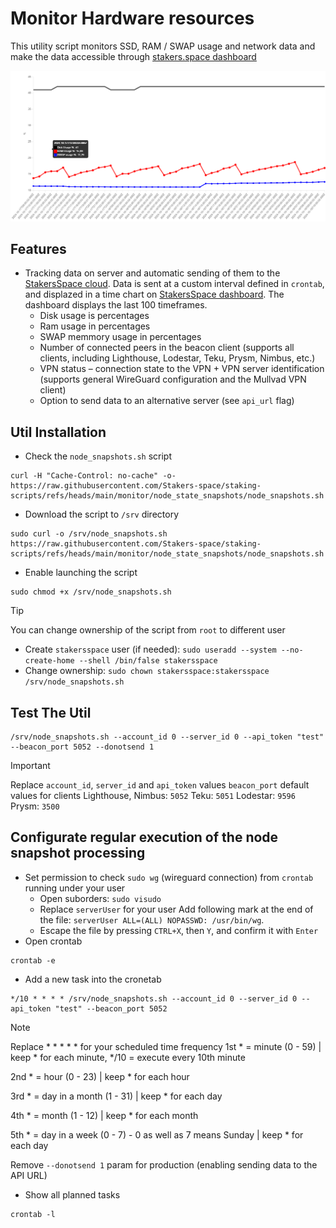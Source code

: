 # Monitor Hardware resources

This utility script monitors SSD, RAM / SWAP usage and network data and make the data accessible through [stakers.space dashboard](https://stakers.space/account)

![Resources usage Chart](https://github.com/Stakers-space/staking-scripts/blob/main/monitor/node_state_snapshots/server-resources-chart.png?raw=true)

## Features
- Tracking data on server and automatic sending of them to the [StakersSpace cloud](https://stakers.space/). Data is sent at a custom interval defined in `crontab`, and displazed in a time chart on [StakersSpace dashboard](https://stakers.space/dashboard). The dashboard displays the last 100 timeframes.
    - Disk usage is percentages
    - Ram usage in percentages
    - SWAP memmory usage in percentages
    - Number of connected peers in the beacon client (supports all clients, including Lighthouse, Lodestar, Teku, Prysm, Nimbus, etc.)
    - VPN status – connection state to the VPN + VPN server identification (supports general WireGuard configuration and the Mullvad VPN client)
    - Option to send data to an alternative server (see `api_url` flag)

## Util Installation
- Check the `node_snapshots.sh` script
```
curl -H "Cache-Control: no-cache" -o- https://raw.githubusercontent.com/Stakers-space/staking-scripts/refs/heads/main/monitor/node_state_snapshots/node_snapshots.sh
```
- Download the script to `/srv` directory
```
sudo curl -o /srv/node_snapshots.sh https://raw.githubusercontent.com/Stakers-space/staking-scripts/refs/heads/main/monitor/node_state_snapshots/node_snapshots.sh
```
- Enable launching the script
```
sudo chmod +x /srv/node_snapshots.sh
```
> [!TIP]
> You can change ownership of the script from `root` to different user
> - Create `stakersspace` user (if needed): `sudo useradd --system --no-create-home --shell /bin/false stakersspace`
> - Change ownership: `sudo chown stakersspace:stakersspace /srv/node_snapshots.sh`


## Test The Util
```
/srv/node_snapshots.sh --account_id 0 --server_id 0 --api_token "test" --beacon_port 5052 --donotsend 1
```
> [!IMPORTANT]
> Replace `account_id`, `server_id` and `api_token` values
> `beacon_port` default values for clients
> Lighthouse, Nimbus: `5052`
> Teku: `5051`
> Lodestar: `9596`
> Prysm: `3500`

## Configurate regular execution of the node snapshot processing
- Set permission to check `sudo wg` (wireguard connection) from `crontab` running under your user
    - Open suborders: `sudo visudo`
    - Replace `serverUser` for your user Add following mark at the end of the file: `serverUser ALL=(ALL) NOPASSWD: /usr/bin/wg`.
    - Escape the file by pressing `CTRL+X`, then `Y`, and confirm it with `Enter`
- Open crontab
```
crontab -e
```
- Add a new task into the cronetab
```
*/10 * * * * /srv/node_snapshots.sh --account_id 0 --server_id 0 --api_token "test" --beacon_port 5052
```
> [!NOTE]  
> Replace * * * * * for your scheduled time frequency
> 1st * = minute (0 - 59) | keep * for each minute, */10 = execute every 10th minute
>
> 2nd * = hour (0 - 23) | keep * for each hour
>
> 3rd * = day in a month (1 - 31) | keep * for each day
>
> 4th * = month (1 - 12) | keep * for each month
>
> 5th * = day in a week (0 - 7) - 0 as well as 7 means Sunday | keep * for each day
>
> Remove `--donotsend 1` param for production (enabling sending data to the API URL)

- Show all planned tasks
```
crontab -l
```